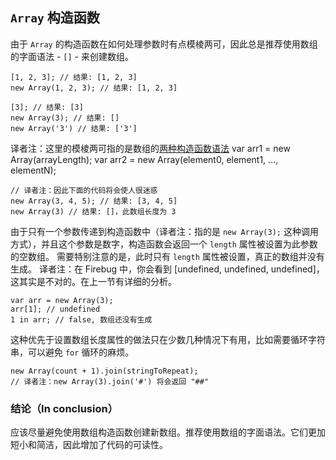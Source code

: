 ﻿## `Array` 构造函数

由于 `Array` 的构造函数在如何处理参数时有点模棱两可，因此总是推荐使用数组的字面语法 - `[]` - 来创建数组。

    [1, 2, 3]; // 结果: [1, 2, 3]
    new Array(1, 2, 3); // 结果: [1, 2, 3]

    [3]; // 结果: [3]
    new Array(3); // 结果: [] 
    new Array('3') // 结果: ['3']

译者注：这里的模棱两可指的是数组的[两种构造函数语法][1]
var arr1 = new Array(arrayLength);
var arr2 = new Array(element0, element1, ..., elementN);
	
	// 译者注：因此下面的代码将会使人很迷惑
	new Array(3, 4, 5); // 结果: [3, 4, 5] 
    new Array(3) // 结果: []，此数组长度为 3
	
由于只有一个参数传递到构造函数中（译者注：指的是 `new Array(3);` 这种调用方式），并且这个参数是数字，构造函数会返回一个 `length` 属性被设置为此参数的空数组。
需要特别注意的是，此时只有 `length` 属性被设置，真正的数组并没有生成。
译者注：在 Firebug 中，你会看到 [undefined, undefined, undefined]，这其实是不对的。在上一节有详细的分析。

    var arr = new Array(3);
    arr[1]; // undefined
    1 in arr; // false, 数组还没有生成

这种优先于设置数组长度属性的做法只在少数几种情况下有用，比如需要循环字符串，可以避免 `for` 循环的麻烦。

    new Array(count + 1).join(stringToRepeat);
	// 译者注：new Array(3).join('#') 将会返回 "##"

### 结论（In conclusion）

应该尽量避免使用数组构造函数创建新数组。推荐使用数组的字面语法。它们更加短小和简洁，因此增加了代码的可读性。

[1]: https://developer.mozilla.org/en/JavaScript/Reference/Global_Objects/Array

